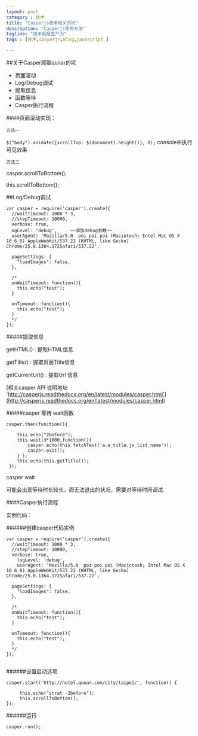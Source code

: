 ```yaml
---
layout: post
category : 技术
title: "Casperjs使用相关的坑"
description: "Casperjs使用方法"
tagline: "技术就是生产力"
tags : [技术,casperjs,Blog,javascript ]

---
```

##关于Casper爬取qunar的坑

- 页面滚动
- Log/Debug调试
- 提取信息
- 函数等待
- Casper执行流程




####页面滚动实现：

`方法一`

`$("body").animate({scrollTop: $(document).height()}, 0);` console中执行可见效果

`方法二`

casper.scrollToBottom();

this.scrollToBottom();


##Log/Debug调试

```
var casper = require('casper').create({
  //waitTimeout: 1000 * 3,
  //stepTimeout: 10000,
  verbose: true,
  ogLevel: 'debug',     ~~添加debug参数~~
  userAgent: 'Mozilla/5.0  poi poi poi (Macintosh; Intel Mac OS X 10_6_8) AppleWebKit/537.22 (KHTML, like Gecko) Chrome/25.0.1364.172Safari/537.22',

  pageSettings: {
    "loadImages": false,
  },

  /*
  onWaitTimeout: function(){
    this.echo("test");
  }

  onTimeout: function(){
    this.echo("test");
  }
  */
});
```


#####提取信息

getHTML() : 提取HTML信息

getTitle() : 提取页面Title信息

getCurrentUrl() : 提取Url 信息

[相关casper API 说明地址  'http://casperjs.readthedocs.org/en/latest/modules/casper.html'](http://casperjs.readthedocs.org/en/latest/modules/casper.html)



#####casper 等待 wait函数

```
casper.then(function(){

    this.echo("2before");
    this.wait(3*1000,function(){
        casper.echo(this.fetchText('a.e_title.js_list_name'));
        casper.exit();
    } );
    this.echo(this.getTitle());
 });
```

casper wait 

可能会出现等待时长较长，而无法退出的状况，需要对等待时间调试.


####Casper执行流程


实例代码：

######创建casper代码实例
```
var casper = require('casper').create({
  //waitTimeout: 1000 * 3,
  //stepTimeout: 10000,
  verbose: true,
    logLevel: 'debug',
    userAgent: 'Mozilla/5.0  poi poi poi (Macintosh; Intel Mac OS X 10_6_8) AppleWebKit/537.22 (KHTML, like Gecko) Chrome/25.0.1364.172Safari/537.22',

  pageSettings: {
    "loadImages": false,
  },

  /*
  onWaitTimeout: function(){
    this.echo("test");
  }

  onTimeout: function(){
    this.echo("test");
  }
  */
});


```

######设置启动选项

```
casper.start('http://hotel.qunar.com/city/taipei/', function() {

     this.echo("strat -2before");
     this.scrollToBottom();
}); 
```

######运行

```
casper.run();
```
